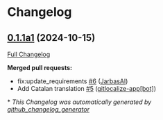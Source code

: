# Changelog

## [0.1.1a1](https://github.com/OpenVoiceOS/ovos-skill-confucius-quotes/tree/0.1.1a1) (2024-10-15)

[Full Changelog](https://github.com/OpenVoiceOS/ovos-skill-confucius-quotes/compare/V0.0.1...0.1.1a1)

**Merged pull requests:**

- fix:update\_requirements [\#6](https://github.com/OpenVoiceOS/ovos-skill-confucius-quotes/pull/6) ([JarbasAl](https://github.com/JarbasAl))
- Add Catalan translation [\#5](https://github.com/OpenVoiceOS/ovos-skill-confucius-quotes/pull/5) ([gitlocalize-app[bot]](https://github.com/apps/gitlocalize-app))



\* *This Changelog was automatically generated by [github_changelog_generator](https://github.com/github-changelog-generator/github-changelog-generator)*
